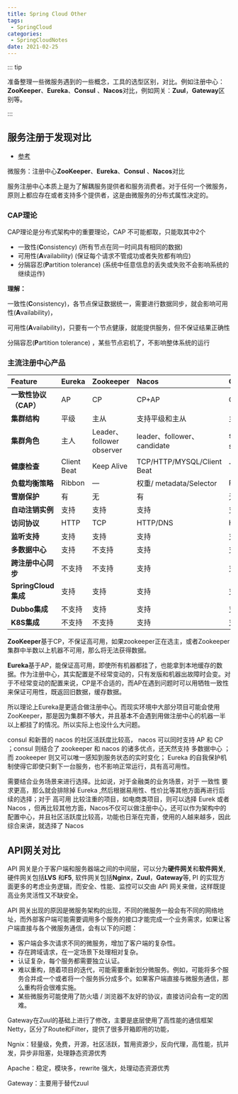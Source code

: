 ```yaml
---
title: Spring Cloud Other
tags:
 - SpringCloud
categories:
 - SpringCloudNotes
date: 2021-02-25
---
```


::: tip

准备整理一些微服务遇到的一些概念，工具的选型区别，对比。例如注册中心：**ZooKeeper**、**Eureka**、**Consul** 、**Nacos**对比，例如网关：**Zuul**，**Gateway**区别等。

:::
<!-- more -->

## 服务注册于发现对比

* [参考](https://my.oschina.net/u/3077716/blog/4470917)

微服务：注册中心**ZooKeeper**、**Eureka**、**Consul** 、**Nacos**对比

服务注册中心本质上是为了解耦服务提供者和服务消费者。对于任何一个微服务，原则上都应存在或者支持多个提供者，这是由微服务的分布式属性决定的。

### CAP理论

CAP理论是分布式架构中的重要理论，CAP 不可能都取，只能取其中2个

- 一致性(**C**onsistency) (所有节点在同一时间具有相同的数据)
- 可用性(**A**vailability) (保证每个请求不管成功或者失败都有响应)
- 分隔容忍(**P**artition tolerance) (系统中任意信息的丢失或失败不会影响系统的继续运作)

**理解：**

一致性(**C**onsistency)，各节点保证数据统一，需要进行数据同步，就会影响可用性(**A**vailability)，

可用性(**A**vailability)，只要有一个节点健康，就能提供服务，但不保证结果正确性

分隔容忍(**P**artition tolerance) ，某些节点宕机了，不影响整体系统的运行

### 主流注册中心产品

| Feature               | **Eureka**  | **Zookeeper**             | **Nacos**                   | **Consul**                      |
| :-------------------- | :---------- | :------------------------ | :-------------------------- | :------------------------------ |
| **一致性协议（CAP）** | AP          | CP                        | CP+AP                       | CP                              |
| **集群结构**          | 平级        | 主从                      | 支持平级和主从              | 主从                            |
| **集群角色**          | 主人        | Leader、follower observer | leader、follower、candidate | server-leader、server以及client |
| **健康检查**          | Client Beat | Keep Alive                | TCP/HTTP/MYSQL/Client Beat  | TCP/HTTP/gRPC/Cmd               |
| **负载均衡策略**      | Ribbon      | —                         | 权重/ metadata/Selector     | Fabio                           |
| **雪崩保护**          | 有          | 无                        | 有                          | 无                              |
| **自动注销实例**      | 支持        | 支持                      | 支持                        | 支持                            |
| **访问协议**          | HTTP        | TCP                       | HTTP/DNS                    | HTTP/DNS                        |
| **监听支持**          | 支持        | 支持                      | 支持                        | 支持                            |
| **多数据中心**        | 支持        | 不支持                    | 支持                        | 支持                            |
| **跨注册中心同步**    | 不支持      | 不支持                    | 支持                        | 支持                            |
| **SpringCloud集成**   | 支持        | 支持                      | 支持                        | 支持                            |
| **Dubbo集成**         | 不支持      | 支持                      | 支持                        | 支持                            |
| **K8S集成**           | 不支持      | 不支持                    | 支持                        | 支持                            |

**ZooKeeper**基于CP，不保证高可用，如果zookeeper正在选主，或者Zookeeper集群中半数以上机器不可用，那么将无法获得数据。

**Eureka**基于AP，能保证高可用，即使所有机器都挂了，也能拿到本地缓存的数据。作为注册中心，其实配置是不经常变动的，只有发版和机器出故障时会变。对于不经常变动的配置来说，CP是不合适的，而AP在遇到问题时可以用牺牲一致性来保证可用性，既返回旧数据，缓存数据。

所以理论上Eureka是更适合做注册中心。而现实环境中大部分项目可能会使用ZooKeeper，那是因为集群不够大，并且基本不会遇到用做注册中心的机器一半以上都挂了的情况。所以实际上也没什么大问题。

consul 和新晋的 nacos 的社区活跃度比较高， nacos 可以同时支持 AP 和 CP ；consul 则结合了 zookeeper 和 nacos 的诸多优点，还天然支持 多数据中心 ；而 zookeeper 则又可以唯一感知到服务状态的实时变化； Eureka 的自我保护机制使得它即使只剩下一台服务，也不影响正常运行，具有高可用性。

需要结合业务场景来进行选择。比如说，对于金融类的业务场景，对于 一致性 要求更高，那么就会排除掉 Eureka ,然后根据易用性、性价比等其他方面再进行后续的选择；对于 高可用 比较注重的项目，如电商类项目，则可以选择 Eurek 或者 Nacos ，但再比较其他方面，Nacos不仅可以做注册中心，还可以作为架构中的配置中心，并且社区活跃度比较高，功能也日渐在完善，使用的人越来越多，因此综合来讲，就选择了 Nacos

## API网关对比

API 网关是介于客户端和服务器端之间的中间层，可以分为**硬件网关**和**软件网关**, 硬件网关包括**LVS** 和**F5**, 软件网关包括**Nginx**，**Zuul**，**Gateway**等, PI 的实现方面更多的考虑业务逻辑，而安全、性能、监控可以交由 API 网关来做，这样既提高业务灵活性又不缺安全。

API 网关出现的原因是微服务架构的出现，不同的微服务一般会有不同的网络地址，而外部客户端可能需要调用多个服务的接口才能完成一个业务需求，如果让客户端直接与各个微服务通信，会有以下的问题：

* 客户端会多次请求不同的微服务，增加了客户端的复杂性。
* 存在跨域请求，在一定场景下处理相对复杂。
* 认证复杂，每个服务都需要独立认证。
* 难以重构，随着项目的迭代，可能需要重新划分微服务。例如，可能将多个服务合并成一个或者将一个服务拆分成多个。如果客户端直接与微服务通信，那么重构将会很难实施。
* 某些微服务可能使用了防火墙 / 浏览器不友好的协议，直接访问会有一定的困难。

Gateway在Zuul的基础上进行了修改，主要是底层使用了高性能的通信框架Netty，区分了Route和Filter，提供了很多开箱即用的功能，

Ngnix：轻量级，免费，开源，社区活跃，暂用资源少，反向代理，高性能，抗并发，异步非阻塞，处理静态资源优秀

Apache：稳定，模块多，rewrite 强大，处理动态资源优秀

Gateway：主要用于替代zuul